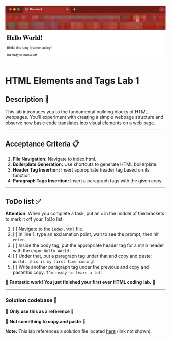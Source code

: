 !["final rendering for demo"](assets/images/html_elements_demo_solution_render.jpg)
# HTML Elements and Tags Lab 1

## Description 📄
This lab introduces you to the fundamental building blocks of HTML webpages. You'll experiment with creating a simple webpage structure and observe how basic code translates into visual elements on a web page.

---

## Acceptance Criteria 📋
1. **File Navigation:** Navigate to index.html.
2. **Boilerplate Generation:** Use shortcuts to generate HTML boilerplate.
3. **Header Tag Insertion:** Insert appropriate header tag based on its function.
4. **Paragraph Tags Insertion:** Insert a paragraph tags with the given copy.

---

## ToDo list ✅
**Attention**: When you complete a task, put an `x` in the middle of the brackets to mark it off your ToDo list.

1. [ ] Navigate to the `index.html` file. 
2. [ ] In line 1, type an exclamation point, wait to see the prompt, then hit `enter`.
3. [ ] Inside the body tag, put the appropriate header tag for a main header with the copy: 
   `Hello World!`
4. [ ] Under that, put a paragraph tag under that and copy and paste:
    `World, this is my first time coding!`
5. [ ] Write another paragraph tag under the previous and copy and pastethis copy:
   `I'm ready to learn a lot!`

🎊 **Fantastic work! You just finished your first ever HTML coding lab.** 🎊

---

### Solution codebase 👀
🛑 **Only use this as a reference** 🛑

💾 **Not something to copy and paste** 💾

**Note:**  This lab references a solution file located [here](https://github.com/HackerUSA-CE/sdai-ic-d1-ctc-lab1/blob/solution/index.html) (link not shown).